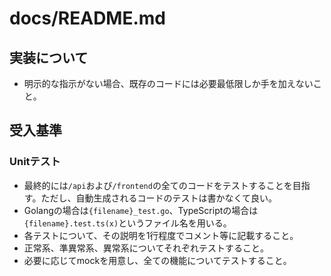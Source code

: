 # docs/README.md

##  実装について
- 明示的な指示がない場合、既存のコードには必要最低限しか手を加えないこと。

## 受入基準

### Unitテスト
- 最終的には`/api`および`/frontend`の全てのコードをテストすることを目指す。ただし、自動生成されるコードのテストは書かなくて良い。
- Golangの場合は`{filename}_test.go`、TypeScriptの場合は`{filename}.test.ts(x)`というファイル名を用いる。
- 各テストについて、その説明を1行程度でコメント等に記載すること。
- 正常系、準異常系、異常系についてそれぞれテストすること。
- 必要に応じてmockを用意し、全ての機能についてテストすること。

